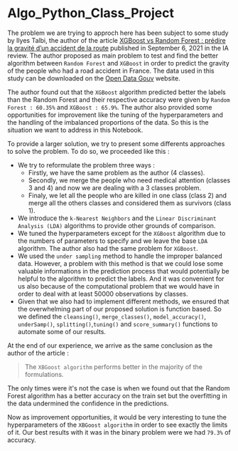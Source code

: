 # Algo_Python_Class_Project
 
The problem we are trying to approch here has been subject to some study by Ilyes Talbi, the author of the article [XGBoost vs Random Forest : prédire la gravité d’un accident de la route](https://larevueia.fr/xgboost-vs-random-forest-predire-la-gravite-dun-accident-de-la-route/) published in September 6, 2021 in the IA review. The author proposed as main problem to test and find the better algorithm between `Random Forest` and `XGBoost` in order to predict the gravity of the people who had a road accident in France. The data used in this study can be downloaded on the [Open Data Gouv](http://data.gouv.fr/) website.

The author found out that the `XGBoost` algorithm predicted better the labels than the Random Forest and their respective accuracy were given by `Random Forest : 60.35%` and `XGBoost : 65.9%`. The author also provided some opportunities for improvement like the tuning of the hyperparameters and the handling of the imbalanced proportions of the data. So this is the situation we want to address in this Notebook.

To provide a larger solution, we try to present some differents approaches to solve the problem. To do so, we proceeded like this : 
- We try to reformulate the problem three ways :
    * Firstly, we have the same problem as the author (4 classes).
    * Secondly, we merge the people who need medical attention (classes 3 and 4) and now we are dealing with a 3 classes problem.
    * Finaly, we let all the people who are killed in one class (class 2) and merge all the others classes and considered them as survivors (class 1).
- We introduce the `k-Nearest Neighbors` and the `Linear Discriminant Analysis (LDA)` algorithms to provide other grounds of comparison.
- We tuned the hyperparameters except for the `XGBoost` algorithm due to the numbers of parameters to specify and we leave the base `LDA` algorithm. The author also had the same problem for `XGBoost`.
- We used the `under sampling` method to handle the improper balanced data. However, a problem with this method is that we could lose some valuable informations in the prediction process that would potentially be helpful to the algorithm to predict the labels. And it was convenient for us also because of the computational problem that we would have in order to deal with at least 50000 observations by classes.
- Given that we also had to implement different methods, we ensured that the overwhelming part of our proposed solution is function based. So we defined the `cleansing()`, `merge_classes()`, `model_accuracy()`, `underSamp()`, `splitting()`,`tuning()` and `score_summary()` functions to automate some of our results.

At the end of our experience, we arrive as the same conclusion as the author of the article :
> The `XBGoost algorithm` performs better in the majority of the formulations. 

The only times were it's not the case is when we found out that the Random Forest algorithm has a better accuracy on the train set but the overfitting in the data undermined the confidence in the predictions.

Now as improvement opportunities, it would be very interesting to tune the hyperparameters of the `XBGoost algorithm` in order to see exactly the limits of it. Our best results with it was in the binary problem were we had `79.3%` of accuracy.